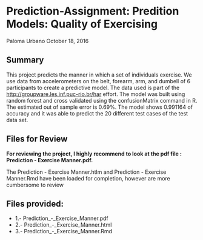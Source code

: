 # Prediction-Assignment:  Predition Models: Quality of Exercising


Paloma Urbano
October 18, 2016

## Summary
This project predicts the manner in which a set of individuals exercise. We use data from accelerometers on the belt, forearm, arm, and dumbell of 6 participants to create a predictive model. The data used is part of the http://groupware.les.inf.puc-rio.br/har effort.
The model was built using random forest and cross validated using the confusionMatrix command in R. The estimated out of sample error is 0.69%.
The model shows 0.991164 of accuracy and it was able to predict the 20 different test cases of the test data set.


## Files for Review
**For reviewing the project, I highly recommend to look at the pdf file : Prediction - Exercise Manner.pdf.**  

The Prediction - Exercise Manner.htlm and Prediction - Exercise Manner.Rmd have been loaded for completion, however are more cumbersome to review

## Files provided:
* 1.- Prediction_-_Exercise_Manner.pdf  
* 2.- Prediction_-_Exercise_Manner.html  
* 3.- Prediction_-_Exercise_Manner.Rmd  

